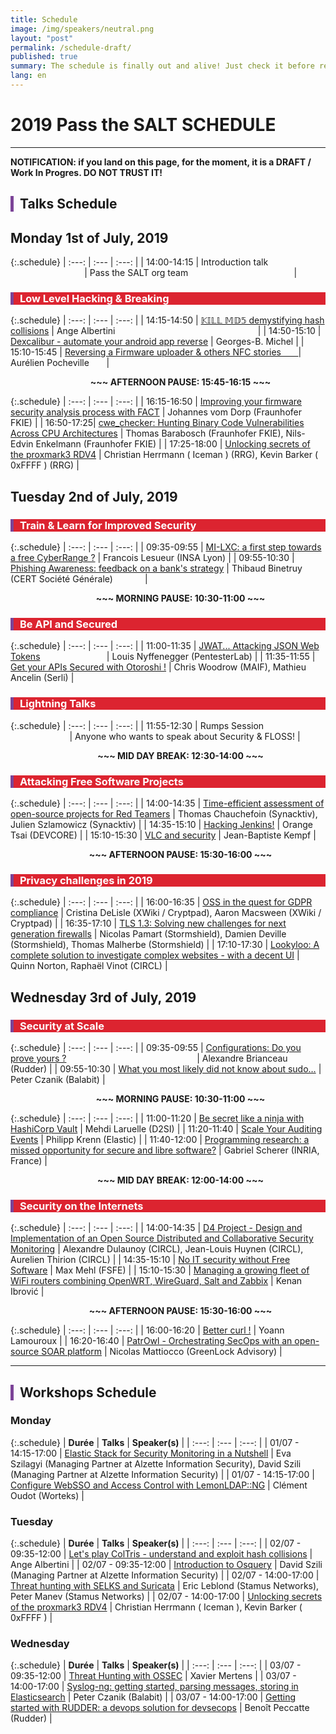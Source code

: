```yaml
---
title: Schedule
image: /img/speakers/neutral.png
layout: "post"
permalink: /schedule-draft/
published: true
summary: The schedule is finally out and alive! Just check it before registering to the event :)
lang: en
---
```


# 2019 Pass the SALT SCHEDULE

---

**NOTIFICATION: if you land on this page, for the moment, it is a DRAFT / Work In Progres. DO NOT TRUST IT!**

<div style="border-left: 5px solid #7b4397; padding-left: 10px"> <h2>Talks Schedule</h2></div>

## Monday 1st of July, 2019

{:.schedule}
| :---:  | :---   | :---:         |
| 14:00-14:15 | Introduction talk &nbsp; &nbsp; &nbsp; &nbsp; &nbsp; &nbsp; &nbsp; &nbsp; &nbsp; &nbsp; &nbsp; &nbsp; &nbsp; &nbsp; &nbsp; &nbsp; &nbsp; &nbsp; &nbsp; &nbsp; &nbsp; &nbsp; &nbsp; &nbsp; &nbsp; &nbsp; | Pass the SALT org team &nbsp; &nbsp; &nbsp; &nbsp; &nbsp; &nbsp; &nbsp; &nbsp; &nbsp; &nbsp; &nbsp; &nbsp; &nbsp; &nbsp; &nbsp; &nbsp; &nbsp; &nbsp; &nbsp; &nbsp; &nbsp; |

<div style="border-left: 5px solid #7b4397; color: white; background-color: #dc2430; padding-left: 10px"> <h3> Low Level Hacking & Breaking </h3></div>

{:.schedule}
| :---:  | :---   | :---:         |
| 14:15-14:50 | [𝕂𝕀𝕃𝕃 𝕄𝔻𝟝 demystifying hash collisions](/talks/91.html) | Ange Albertini &nbsp; &nbsp; &nbsp; &nbsp; &nbsp; &nbsp; &nbsp; &nbsp; &nbsp; &nbsp; &nbsp; &nbsp; &nbsp; &nbsp; &nbsp; &nbsp; &nbsp; &nbsp; &nbsp; &nbsp; &nbsp; &nbsp; &nbsp; &nbsp; &nbsp; &nbsp; &nbsp; &nbsp; &nbsp;|
| 14:50-15:10 | [Dexcalibur - automate your android app reverse](/talks/95.html) | Georges-B. Michel |
| 15:10-15:45 | [Reversing a Firmware uploader & others NFC stories &nbsp; &nbsp; &nbsp; ](/talks/58.html) | Aurélien Pocheville &nbsp; &nbsp; &nbsp; |

<div style="padding-left:40px"><div style="text-align: center; font-weight: bold">~~~ AFTERNOON PAUSE: 15:45-16:15 ~~~</div></div>

{:.schedule}
| :---:  | :---   | :---:         |
| 16:15-16:50 | [Improving your firmware security analysis process with FACT](/talks/71.html) | Johannes vom Dorp (Fraunhofer FKIE) |
| 16:50-17:25| [cwe_checker: Hunting Binary Code Vulnerabilities Across CPU Architectures](/talks/74.html) | Thomas Barabosch (Fraunhofer FKIE), Nils-Edvin Enkelmann (Fraunhofer FKIE) |
| 17:25-18:00 | [Unlocking secrets of the proxmark3 RDV4](/talks/49.html) | Christian Herrmann ( Iceman ) (RRG), Kevin Barker ( 0xFFFF ) (RRG) |

## Tuesday 2nd of July, 2019

<div style="border-left: 5px solid #7b4397; color: white; background-color: #dc2430; padding-left: 10px"> <h3>Train & Learn for Improved Security</h3></div>

{:.schedule}
| :---:  | :---   | :---:         |
| 09:35-09:55 | [MI-LXC: a first step towards a free CyberRange ?](/talks/57.html) | Francois Lesueur (INSA Lyon) |
| 09:55-10:30 | [Phishing Awareness: feedback on a bank's strategy](/talks/63.html) | Thibaud Binetruy (CERT Société Générale) &nbsp; &nbsp; &nbsp; &nbsp; &nbsp; &nbsp; |

<div style="padding-left:40px"><div style="text-align: center; font-weight: bold">~~~ MORNING PAUSE: 10:30-11:00 ~~~</div></div>

<div style="border-left: 5px solid #7b4397; color: white; background-color: #dc2430; padding-left: 10px"> <h3>Be API and Secured</h3></div>

{:.schedule}
| :---:  | :---   | :---:         |
| 11:00-11:35 | [JWAT... Attacking JSON Web Tokens](/talks/45.html) &nbsp; &nbsp; &nbsp; &nbsp; &nbsp; &nbsp; &nbsp; &nbsp; &nbsp; &nbsp; &nbsp; &nbsp; &nbsp;  | Louis Nyffenegger (PentesterLab) |
| 11:35-11:55 | [Get your APIs Secured with Otoroshi !](/talks/60.html) | Chris Woodrow (MAIF), Mathieu Ancelin (Serli) |

<div style="border-left: 5px solid #7b4397; color: white; background-color: #dc2430; padding-left: 10px"> <h3>Lightning Talks</h3></div>

{:.schedule}
| :---:  | :---   | :---:         |
| 11:55-12:30  | Rumps Session &nbsp; &nbsp; &nbsp; &nbsp; &nbsp; &nbsp; &nbsp; &nbsp; &nbsp; &nbsp; &nbsp; &nbsp; &nbsp; &nbsp; &nbsp; &nbsp; &nbsp; &nbsp; &nbsp; &nbsp; &nbsp; &nbsp; &nbsp; &nbsp; | Anyone who wants to speak about Security & FLOSS! |

<div style="padding-left:40px"><div style="text-align: center; font-weight: bold">~~~ MID DAY BREAK: 12:30-14:00 ~~~</div></div>

<div style="border-left: 5px solid #7b4397; color: white; background-color: #dc2430; padding-left: 10px"> <h3>Attacking Free Software Projects</h3></div>

{:.schedule}
| :---:  | :---   | :---:         |
| 14:00-14:35 | [Time-efficient assessment of open-source projects for Red Teamers](/talks/75.html) | Thomas Chauchefoin (Synacktiv), Julien Szlamowicz (Synacktiv) |
| 14:35-15:10 | [Hacking Jenkins!](/talks/59.html) | Orange Tsai (DEVCORE) |
| 15:10-15:30 | [VLC and security](/talks/53.html) | Jean-Baptiste Kempf |

<div style="padding-left:40px"><div style="text-align: center; font-weight: bold">~~~ AFTERNOON PAUSE: 15:30-16:00 ~~~</div></div>

<div style="border-left: 5px solid #7b4397; color: white; background-color: #dc2430; padding-left: 10px"> <h3>Privacy challenges in 2019</h3></div>

{:.schedule}
| :---:  | :---   | :---:         |
| 16:00-16:35   | [OSS in the quest for GDPR compliance](/talks/51.html) | Cristina DeLisle (XWiki / Cryptpad), Aaron Macsween (XWiki / Cryptpad) |
| 16:35-17:10 | [TLS 1.3: Solving new challenges for next generation firewalls](/talks/84.html) | Nicolas Pamart (Stormshield), Damien Deville (Stormshield), Thomas Malherbe (Stormshield) |
| 17:10-17:30 | [Lookyloo: A complete solution to investigate complex websites - with a decent UI](/talks/78.html) | Quinn Norton, Raphaël Vinot (CIRCL) |

## Wednesday 3rd of July, 2019

<div style="border-left: 5px solid #7b4397; color: white; background-color: #dc2430; padding-left: 10px"> <h3>Security at Scale</h3></div>

{:.schedule}
| :---:  | :---   | :---:         |
| 09:35-09:55 | [Configurations: Do you prove yours ?](/talks/98.html) &nbsp; &nbsp; &nbsp; &nbsp; &nbsp; &nbsp; &nbsp; &nbsp; &nbsp; &nbsp; &nbsp; &nbsp; &nbsp; &nbsp; &nbsp; &nbsp; &nbsp; &nbsp; &nbsp; &nbsp; &nbsp; &nbsp; &nbsp; &nbsp; &nbsp; &nbsp; | Alexandre Brianceau (Rudder) |
| 09:55-10:30 | [What you most likely did not know about sudo…](/talks/70.html)  | Peter Czanik (Balabit) |

<div style="padding-left:40px"><div style="text-align: center; font-weight: bold">~~~ MORNING PAUSE: 10:30-11:00 ~~~</div></div>

{:.schedule}
| :---:  | :---   | :---:         |
| 11:00-11:20 | [Be secret like a ninja with HashiCorp Vault](/talks/79.html) | Mehdi Laruelle (D2SI) |
| 11:20-11:40 | [Scale Your Auditing Events](/talks/96.html) | Philipp Krenn (Elastic) |
| 11:40-12:00 | [Programming research: a missed opportunity for secure and libre software?](/talks/85.html) | Gabriel Scherer (INRIA, France) |

<div style="padding-left:40px"><div style="text-align: center; font-weight: bold">~~~ MID DAY BREAK: 12:00-14:00 ~~~</div></div>

<div style="border-left: 5px solid #7b4397; color: white; background-color: #dc2430; padding-left: 10px"> <h3>Security on the Internets </h3></div>

{:.schedule}
| :---:  | :---   | :---:         |
| 14:00-14:35 | [D4 Project - Design and Implementation of an Open Source Distributed and Collaborative Security Monitoring](/talks/50.html) | Alexandre Dulaunoy (CIRCL), Jean-Louis Huynen (CIRCL), Aurelien Thirion (CIRCL) |
| 14:35-15:10 | [No IT security without Free Software](/talks/102.html) | Max Mehl (FSFE) |
| 15:10-15:30 | [Managing a growing fleet of WiFi routers combining OpenWRT, WireGuard, Salt and Zabbix](/talks/55.html) | Kenan Ibrović |

<div style="padding-left:40px"><div style="text-align: center; font-weight: bold">~~~ AFTERNOON PAUSE: 15:30-16:00 ~~~</div></div>

{:.schedule}
| :---:  | :---   | :---:         |
| 16:00-16:20 | [Better curl !](/talks/62.html) | Yoann Lamouroux |
| 16:20-16:40 | [PatrOwl - Orchestrating SecOps with an open-source SOAR platform](/talks/56.html) | Nicolas Mattiocco (GreenLock Advisory) |

* * *

<div style="border-left: 5px solid #7b4397; padding-left: 10px"> <h2>Workshops Schedule</h2></div>

### Monday

{:.schedule}
| **Durée** | **Talks** | **Speaker(s)** |
| :---:  | :---   | :---:         |
| 01/07 - 14:15-17:00 | [Elastic Stack for Security Monitoring in a Nutshell](/talks/86.html) | Eva Szilagyi (Managing Partner at Alzette Information Security), David Szili (Managing Partner at Alzette Information Security) |
| 01/07 - 14:15-17:00 | [Configure WebSSO and Access Control with LemonLDAP::NG](/talks/80.html) | Clément Oudot (Worteks) |

### Tuesday

{:.schedule}
| **Durée** | **Talks** | **Speaker(s)** |
| :---:  | :---   | :---:         |
| 02/07 - 09:35-12:00 | [Let's play ColTris - understand and exploit hash collisions](/talks/101.html) | Ange Albertini |
| 02/07 - 09:35-12:00 | [Introduction to Osquery](/talks/87.html) | David Szili (Managing Partner at Alzette Information Security) |
| 02/07 - 14:00-17:00 |  [Threat hunting with SELKS and Suricata](/talks/65.html) | Eric Leblond (Stamus Networks), Peter Manev (Stamus Networks) |
| 02/07 - 14:00-17:00 | [Unlocking secrets of the proxmark3 RDV4](/talks/52.html) | Christian Herrmann ( Iceman ), Kevin Barker ( 0xFFFF ) |

### Wednesday

{:.schedule}
| **Durée** | **Talks** | **Speaker(s)** |
| :---:  | :---   | :---:         |
| 03/07 - 09:35-12:00 | [Threat Hunting with OSSEC](/talks/66.html) | Xavier Mertens |
| 03/07 - 14:00-17:00 |  [Syslog-ng: getting started, parsing messages, storing in Elasticsearch](/talks/76.html) | Peter Czanik (Balabit) |
| 03/07 - 14:00-17:00 | [Getting started with RUDDER: a devops solution for devsecops](/talks/99.html) | Benoît Peccatte (Rudder) |
